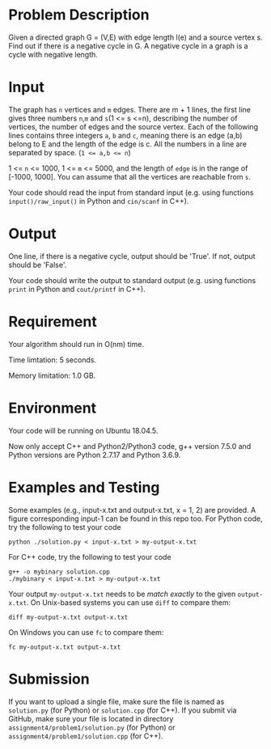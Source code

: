 # Problem Description

Given a directed graph G = (V,E) with edge length l(e) and a source vertex s. Find out if there is a negative cycle in G. A negative cycle in a graph is a cycle with negative length. 

# Input

The graph has `n` vertices and `m` edges.
There are m + 1 lines, the first line gives three numbers `n`,`m` and `s`(1 <= s <=n), describing the number of vertices, the number of edges and the source vertex. Each of the following lines contains three integers `a`, `b` and `c`, meaning there is an edge (a,b) belong to E and the length of the edge is c. All the numbers in a line are separated by space. (`1 <= a,b <= n`)


1 <= `n` <= 1000, 1 <= `m` <= 5000, and the length of `edge` is in the range of [-1000, 1000]. You can assume that all the vertices are reachable from `s`.

Your code should read the input from standard input (e.g. 
using functions `input()/raw_input()` in Python and `cin/scanf` in C++).

# Output

One line, if there is a negative cycle, output should be 'True'. If not, output should be 'False'.

Your code should write the output to standard output (e.g. using functions `print` in Python and `cout/printf` in C++).

# Requirement

Your algorithm should run in O(nm) time. 

Time limtation: 5 seconds.

Memory limitation: 1.0 GB.

# Environment

Your code will be running on Ubuntu 18.04.5.

Now only accept C++ and Python2/Python3 code, g++ version 7.5.0 and Python versions are Python 2.7.17 and Python 3.6.9.

# Examples and Testing

Some examples (e.g., input-x.txt and output-x.txt, x = 1, 2) are provided. 
A figure corresponding input-1 can be found in this repo too.
For Python code, try the following to test your code
```
python ./solution.py < input-x.txt > my-output-x.txt
```
For C++ code, try the following to test your code
```
g++ -o mybinary solution.cpp
./mybinary < input-x.txt > my-output-x.txt
```

Your output `my-output-x.txt` needs to be *match exactly* to the given `output-x.txt`.
On Unix-based systems you can use `diff` to compare them:
```
diff my-output-x.txt output-x.txt
```
On Windows you can use `fc` to compare them:
```
fc my-output-x.txt output-x.txt
```

# Submission

If you want to upload a single file, make sure the file is named as `solution.py` (for Python) or `solution.cpp` (for C++).
If you submit via GitHub, make sure your file is located in directory `assignment4/problem1/solution.py` (for Python) or `assignment4/problem1/solution.cpp` (for C++).

